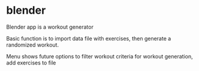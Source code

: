 # blender

Blender app is a workout generator

Basic function is to import data file with exercises, then generate a randomized workout.

Menu shows future options to filter workout criteria for workout generation, add exercises to file
